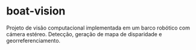 # boat-vision
Projeto de visão computacional implementada em um barco robótico com cámera estéreo. Detecção, geração de mapa de disparidade e georreferenciamento.

